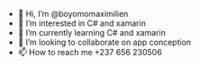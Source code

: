 - 👋 Hi, I’m @boyomomaximilien
- 👀 I’m interested in C# and xamarin
- 🌱 I’m currently learning C# and xamarin
- 💞️ I’m looking to collaborate on app conception
- 📫 How to reach me +237 656 230506

<!---
boyomomaximilien/boyomomaximilien is a ✨ special ✨ repository because its `README.md` (this file) appears on your GitHub profile.
You can click the Preview link to take a look at your changes.
--->
